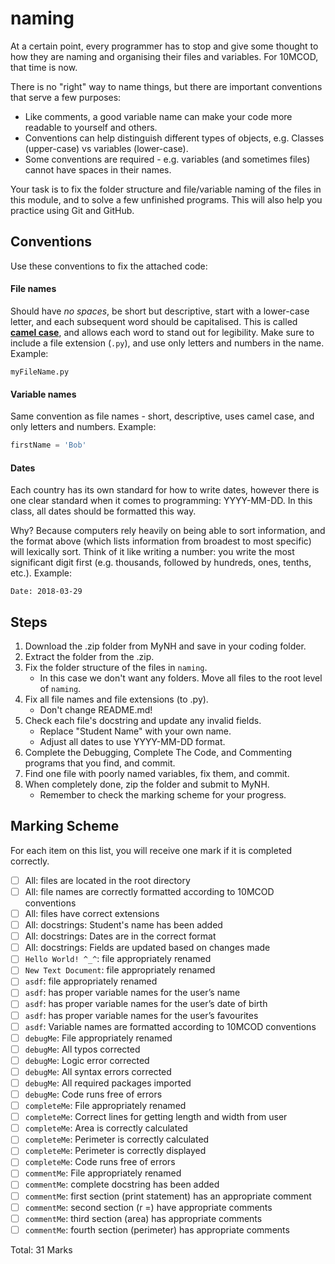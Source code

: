 # naming

At a certain point, every programmer has to stop and give some thought to how they are naming and organising their files and variables. For 10MCOD, that time is now.

There is no "right" way to name things, but there are important conventions that serve a few purposes:
- Like comments, a good variable name can make your code more readable to yourself and others.
- Conventions can help distinguish different types of objects, e.g. Classes (upper-case) vs variables (lower-case).
- Some conventions are required - e.g. variables (and sometimes files) cannot have spaces in their names.

Your task is to fix the folder structure and file/variable naming of the files in this module, and to solve a few unfinished programs. This will also help you practice using Git and GitHub.

## Conventions

Use these conventions to fix the attached code:

#### File names

Should have *no spaces*, be short but descriptive, start with a lower-case letter, and each subsequent word should be capitalised. This is called [**camel case**](https://en.wikipedia.org/wiki/Camel_case), and allows each word to stand out for legibility. Make sure to include a file extension (`.py`), and use only letters and numbers in the name. Example:

```
myFileName.py
```

#### Variable names

Same convention as file names - short, descriptive, uses camel case, and only letters and numbers. Example:

```python
firstName = 'Bob'
```

#### Dates

Each country has its own standard for how to write dates, however there is one clear standard when it comes to programming: YYYY-MM-DD. In this class, all dates should be formatted this way.

Why? Because computers rely heavily on being able to sort information, and the format above (which lists information from broadest to most specific) will lexically sort. Think of it like writing a number: you write the most significant digit first (e.g. thousands, followed by hundreds, ones, tenths, etc.). Example:

```
Date: 2018-03-29
```

## Steps

1. Download the .zip folder from MyNH and save in your coding folder.
2. Extract the folder from the .zip.
3. Fix the folder structure of the files in `naming`.
    - In this case we don't want any folders. Move all files to the root level of `naming`.
4. Fix all file names and file extensions (to .py).
    - Don't change README.md!
5. Check each file's docstring and update any invalid fields.
    - Replace "Student Name" with your own name.
    - Adjust all dates to use YYYY-MM-DD format.
6. Complete the Debugging, Complete The Code, and Commenting programs that you find, and commit.
7. Find one file with poorly named variables, fix them, and commit.
8. When completely done, zip the folder and submit to MyNH.
    - Remember to check the marking scheme for your progress.

## Marking Scheme

For each item on this list, you will receive one mark if it is completed correctly.

- [ ] All: files are located in the root directory
- [ ] All: file names are correctly formatted according to 10MCOD conventions
- [ ] All: files have correct extensions
- [ ] All: docstrings: Student's name has been added
- [ ] All: docstrings: Dates are in the correct format
- [ ] All: docstrings: Fields are updated based on changes made
- [ ] `Hello World! ^_^`: file appropriately renamed
- [ ] `New Text Document`: file appropriately renamed
- [ ] `asdf`: file appropriately renamed
- [ ] `asdf`: has proper variable names for the user’s name
- [ ] `asdf`: has proper variable names for the user’s date of birth
- [ ] `asdf`: has proper variable names for the user’s favourites
- [ ] `asdf`: Variable names are formatted according to 10MCOD conventions
- [ ] `debugMe`: File appropriately renamed
- [ ] `debugMe`: All typos corrected
- [ ] `debugMe`: Logic error corrected
- [ ] `debugMe`: All syntax errors corrected
- [ ] `debugMe`: All required packages imported
- [ ] `debugMe`: Code runs free of errors
- [ ] `completeMe`: File appropriately renamed
- [ ] `completeMe`: Correct lines for getting length and width from user
- [ ] `completeMe`: Area is correctly calculated
- [ ] `completeMe`: Perimeter is correctly calculated
- [ ] `completeMe`: Perimeter is correctly displayed
- [ ] `completeMe`: Code runs free of errors
- [ ] `commentMe`: File appropriately renamed
- [ ] `commentMe`: complete docstring has been added
- [ ] `commentMe`: first section (print statement) has an appropriate comment
- [ ] `commentMe`: second section (r =) have appropriate comments
- [ ] `commentMe`: third section (area) has appropriate comments
- [ ] `commentMe`: fourth section (perimeter) has appropriate comments

Total: 31 Marks

